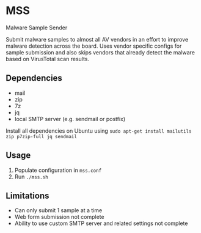 # MSS
Malware Sample Sender

Submit malware samples to almost all AV vendors in an effort to improve malware detection across the board.
Uses vendor specific configs for sample submission and also skips vendors that already detect the malware based on VirusTotal scan results.

## Dependencies
* mail
* zip
* 7z
* jq
* local SMTP server (e.g. sendmail or postfix)

Install all dependencies on Ubuntu using `sudo apt-get install mailutils zip p7zip-full jq sendmail`

## Usage
1. Populate configuration in `mss.conf`
2. Run `./mss.sh`

## Limitations
* Can only submit 1 sample at a time
* Web form submission not complete
* Ability to use custom SMTP server and related settings not complete